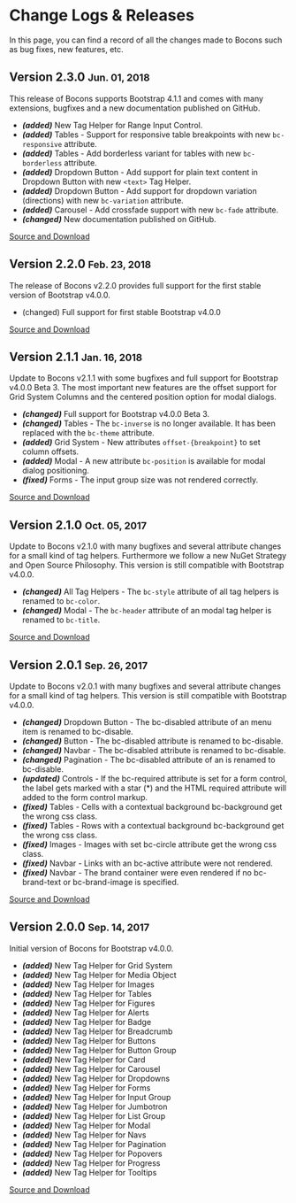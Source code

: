 # Change Logs & Releases

In this page, you can find a record of all the changes made to Bocons such as bug fixes, new features, etc.

## Version 2.3.0 <small class="release-date">Jun. 01, 2018</small>

This release of Bocons supports Bootstrap 4.1.1 and comes with many extensions, bugfixes and a new documentation published on GitHub.

*   ***(added)*** New Tag Helper for Range Input Control.
*   ***(added)*** Tables - Support for responsive table breakpoints with new `bc-responsive` attribute.
*   ***(added)*** Tables - Add borderless variant for tables with new `bc-borderless` attribute.
*   ***(added)*** Dropdown Button - Add support for plain text content in Dropdown Button with new `<text>` Tag Helper.
*   ***(added)*** Dropdown Button - Add support for dropdown variation (directions) with new `bc-variation` attribute.
*   ***(added)*** Carousel - Add crossfade support with new `bc-fade` attribute.
*   ***(changed)*** New documentation published on GitHub.

[Source and Download](https://www.nuget.org/packages/BSolutions.Bocons/2.3.0)

## Version 2.2.0 <small class="release-date">Feb. 23, 2018</small>

The release of Bocons v2.2.0 provides full support for the first stable version of Bootstrap v4.0.0.

*   (changed) Full support for first stable Bootstrap v4.0.0

[Source and Download](https://www.nuget.org/packages/BSolutions.Bocons/2.2.0)

## Version 2.1.1 <small class="release-date">Jan. 16, 2018</small>

Update to Bocons v2.1.1 with some bugfixes and full support for Bootstrap v4.0.0 Beta 3. The most important new features are the offset support for Grid System Columns and the centered position option for modal dialogs.

*   ***(changed)*** Full support for Bootstrap v4.0.0 Beta 3.
*   ***(changed)*** Tables - The `bc-inverse` is no longer available. It has been replaced with the `bc-theme` attribute.
*   ***(added)*** Grid System - New attributes `offset-{breakpoint}` to set column offsets.
*   ***(added)*** Modal - A new attribute `bc-position` is available for modal dialog positioning.
*   ***(fixed)*** Forms - The input group size was not rendered correctly.

[Source and Download](https://www.nuget.org/packages/BSolutions.Bocons/2.1.1)

## Version 2.1.0 <small class="release-date">Oct. 05, 2017</small>

Update to Bocons v2.1.0 with many bugfixes and several attribute changes for a small kind of tag helpers. Furthermore we follow a new NuGet Strategy and Open Source Philosophy. This version is still compatible with Bootstrap v4.0.0.

*   ***(changed)*** All Tag Helpers - The `bc-style` attribute of all tag helpers is renamed to `bc-color`.
*   ***(changed)*** Modal - The `bc-header` attribute of an modal tag helper is renamed to `bc-title`.

[Source and Download](https://www.nuget.org/packages/BSolutions.Bocons/2.1.0)

## Version 2.0.1 <small class="release-date">Sep. 26, 2017</small>

Update to Bocons v2.0.1 with many bugfixes and several attribute changes for a small kind of tag helpers. This version is still compatible with Bootstrap v4.0.0.

*   ***(changed)*** Dropdown Button - The bc-disabled attribute of an menu item is renamed to bc-disable.
*   ***(changed)*** Button - The bc-disabled attribute is renamed to bc-disable.
*   ***(changed)*** Navbar - The bc-disabled attribute is renamed to bc-disable.
*   ***(changed)*** Pagination - The bc-disabled attribute of an <pagination-item> is renamed to bc-disable.
*   ***(updated)*** Controls - If the bc-required attribute is set for a form control, the label gets marked with a star (*) and the HTML required attribute will added to the form control markup.
*   ***(fixed)*** Tables - Cells <td> with a contextual background bc-background get the wrong css class.
*   ***(fixed)*** Tables - Rows <tr> with a contextual background bc-background get the wrong css class.
*   ***(fixed)*** Images - Images with set bc-circle attribute get the wrong css class.
*   ***(fixed)*** Navbar - Links <navbar-link> with an bc-active attribute were not rendered.
*   ***(fixed)*** Navbar - The brand container were even rendered if no bc-brand-text or bc-brand-image is specified.

[Source and Download](https://www.nuget.org/packages/BSolutions.Bocons/2.0.1)

## Version 2.0.0 <small class="release-date">Sep. 14, 2017</small>

Initial version of Bocons for Bootstrap v4.0.0.

*   ***(added)*** New Tag Helper for Grid System
*   ***(added)*** New Tag Helper for Media Object
*   ***(added)*** New Tag Helper for Images
*   ***(added)*** New Tag Helper for Tables
*   ***(added)*** New Tag Helper for Figures
*   ***(added)*** New Tag Helper for Alerts
*   ***(added)*** New Tag Helper for Badge
*   ***(added)*** New Tag Helper for Breadcrumb
*   ***(added)*** New Tag Helper for Buttons
*   ***(added)*** New Tag Helper for Button Group
*   ***(added)*** New Tag Helper for Card
*   ***(added)*** New Tag Helper for Carousel
*   ***(added)*** New Tag Helper for Dropdowns
*   ***(added)*** New Tag Helper for Forms
*   ***(added)*** New Tag Helper for Input Group
*   ***(added)*** New Tag Helper for Jumbotron
*   ***(added)*** New Tag Helper for List Group
*   ***(added)*** New Tag Helper for Modal
*   ***(added)*** New Tag Helper for Navs
*   ***(added)*** New Tag Helper for Pagination
*   ***(added)*** New Tag Helper for Popovers
*   ***(added)*** New Tag Helper for Progress
*   ***(added)*** New Tag Helper for Tooltips

[Source and Download](https://www.nuget.org/packages/BSolutions.Bocons/2.0.0)